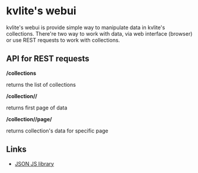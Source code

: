 # kvlite's webui

kvlite's webui is provide simple way to manipulate data in kvlite's collections. There're two
way to work with data, via web interface (browser) or use REST requests to work with collections.

## API for REST requests 

**/collections**

returns the list of collections

**/collection/<name>/**

returns first page of data

**/collection/<name>/page/<number>**

returns collection's data for specific page


## Links

- [JSON JS library](https://github.com/douglascrockford/JSON-js) 
